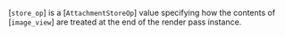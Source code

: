 [`store_op`] is a [`AttachmentStoreOp`] value specifying how the
contents of [`image_view`] are treated at the end of the render pass
instance.